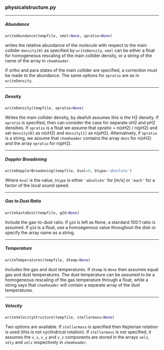 ### physicalstructure.py

---

##### Abundance
```python
writeAbundance(tempfile, xmol=None, opratio=None)
```

writes the relative abundance of the molecule with respect to the main collider `density[0]` as specified by `writeDensity`. `xmol` can be either a float for homogeneous rescaling of the main collider density, or a string of the name of the array in `chemheader`.

If ortho and para states of the main collider are specified, a correction must be made to the abundance. The same options for `opratio` are as in `writeDensity`.

---

##### Density
```python
writeDensity(tempfile, opratio=None)
```

Writes the main collider density, by deafult assumes this is the H2 density. If `opratio` is specified, then can consider the case for separate oH2 and pH2 densities. If `opratio` is a float we assume that opratio = n(oH2) / n(pH2) and set `density[0]` as n(oH2) and `density[1]` as n(pH2). Alternatively, if `opratio` is a string, we assume that `chemheader` contains the array `dens` for n(oH2) and the array `opratio` for n(pH2).

---

##### Doppler Broadening
```python
writeDopplerBroadening(tempfile, bval=0, btype='absolute')
```

Where `bval` is the value, `btype` is either `'absolute'` for [m/s] or `'mach'` for a factor of the local sound speed.

---

##### Gas to Dust Ratio
```python
writeGastoDust(tempfile, g2d=None)
```

Include the gas-to-dust ratio. If `g2d` is left as None, a standard 100:1 ratio is assumed. 
If `g2d` is a float, use a homoegenous value throughout the disk or specify the array name as a string.

---

##### Temperature
```python
writeTemperatures(tempfile, dtemp=None)
```

Includes the gas and dust temperatures. If `dtemp` is `None` then assumes equal gas and dust temperatures. The dust temperature can be assumed to be a homogeneous rescaling of the gas temperature through a float, while a string says that `chemheader` will contain a separate array of the dust temperatures.

---

##### Velocity
```python
writeVelocityStructure(tempfile, stellarmass=None)
```

Two options are available. If `stellarmass` is specified then Keplerian rotation is used (this is not cyclindrical rotation). If `stellarmass` is not specified, it assumes the `v_x`, `v_y` and `v_z` components are stored in the arrays `velx`, `vely` and `velz` respectively in `chemheader`.
